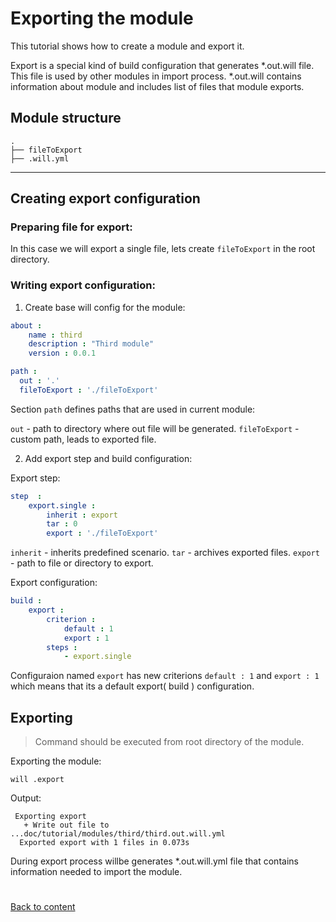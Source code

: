 # Exporting the module

This tutorial shows how to create a module and export it.

Export is a special kind of build configuration that generates *.out.will file.
This file is used by other modules in import process. *.out.will contains information about module and includes list of files that module exports.

## Module structure

```
.
├── fileToExport
├── .will.yml
```
___

## Creating export configuration

### Preparing file for export:

In this case we will export a single file, lets create `fileToExport` in the root directory.

### Writing export configuration:

1. Create base will config for the module:

``` yaml
about :
    name : third
    description : "Third module"
    version : 0.0.1

path :
  out : '.'
  fileToExport : './fileToExport'

```

Section `path` defines paths that are used in current module:

`out` - path to directory where out file will be generated.
`fileToExport` - custom path, leads to exported file.

2. Add export step and build configuration:

Export step:

``` yaml
step  :
    export.single :
        inherit : export
        tar : 0
        export : './fileToExport'
```
`inherit` - inherits predefined scenario.
`tar` - archives exported files.
`export` - path to file or directory to export.

Export configuration:

``` yaml
build :
    export :
        criterion :
            default : 1
            export : 1
        steps :
            - export.single
```

Configuraion named `export` has new criterions `default : 1` and `export : 1` which means that its a default export( build ) configuration.

## Exporting

> Command should be executed from root directory of the module.

Exporting the module:

```
will .export
```
Output:
```
 Exporting export
   + Write out file to ...doc/tutorial/modules/third/third.out.will.yml
  Exported export with 1 files in 0.073s
```
During export process willbe generates *.out.will.yml file that contains information needed to import the module.

#
[Back to content](../README.md)





